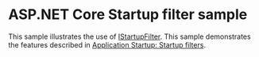 # ASP.NET Core Startup filter sample

This sample illustrates the use of [IStartupFilter](https://docs.microsoft.com/dotnet/api/microsoft.aspnetcore.hosting.istartupfilter). This sample demonstrates the features described in [Application Startup: Startup filters](https://docs.microsoft.com/aspnet/core/fundamentals/startup#startup-filters).
